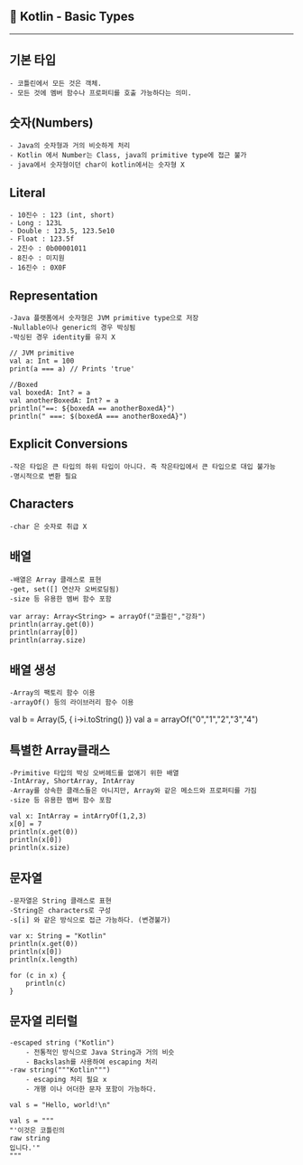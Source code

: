 ## 📌 Kotlin - Basic Types
<hr/>

## 기본 타입
	- 코틀린에서 모든 것은 객체.
	- 모든 것에 멤버 함수나 프로퍼티를 호출 가능하다는 의미.


## 숫자(Numbers)
	- Java의 숫자형과 거의 비슷하게 처리
	- Kotlin 에서 Number는 Class, java의 primitive type에 접근 불가
	- java에서 숫자형이던 char이 kotlin에서는 숫자형 X
	

## Literal
	- 10진수 : 123 (int, short)
	- Long : 123L
	- Double : 123.5, 123.5e10
	- Float : 123.5f
	- 2진수 : 0b00001011
	- 8진수 : 미지원
	- 16진수 : 0X0F

## Representation
	-Java 플랫폼에서 숫자형은 JVM primitive type으로 저장
	-Nullable이나 generic의 경우 박싱됨
	-박싱된 경우 identity를 유지 X

```
// JVM primitive
val a: Int = 100
print(a === a) // Prints 'true'
```

```
//Boxed
val boxedA: Int? = a
val anotherBoxedA: Int? = a
println("==: ${boxedA == anotherBoxedA}")
println(" ===: $(boxedA === anotherBoxedA}")
```

## Explicit Conversions
	-작은 타입은 큰 타입의 하위 타입이 아니다. 즉 작은타입에서 큰 타입으로 대입 불가능
	-명시적으로 변환 필요

## Characters
	-char 은 숫자로 취급 X

## 배열
	-배열은 Array 클래스로 표현
	-get, set([] 연산자 오버로딩됨)
	-size 등 유용한 멤버 함수 포함

```
var array: Array<String> = arrayOf("코틀린","강좌")
println(array.get(0))
println(array[0])
println(array.size)
```

## 배열 생성
	-Array의 팩토리 함수 이용
	-arrayOf() 등의 라이브러리 함수 이용

val b = Array(5, { i->i.toString() })
val a = arrayOf("0","1","2","3","4")

## 특별한 Array클래스
	-Primitive 타입의 박싱 오버헤드를 없애기 위한 배열
	-IntArray, ShortArray, IntArray
	-Array를 상속한 클래스들은 아니지만, Array와 같은 메소드와 프로퍼티를 가짐
	-size 등 유용한 멤버 함수 포함

```
val x: IntArray = intArryOf(1,2,3)
x[0] = 7
println(x.get(0))
println(x[0])
println(x.size)
```

## 문자열
	-문자열은 String 클래스로 표현
	-String은 characters로 구성
	-s[i] 와 같은 방식으로 접근 가능하다. (변경불가)
```
var x: String = "Kotlin"
println(x.get(0))
println(x[0])
println(x.length)

for (c in x) {
	println(c)
}
```

## 문자열 리터럴
	-escaped string ("Kotlin")
		- 전통적인 방식으로 Java String과 거의 비슷
		- Backslash를 사용하여 escaping 처리
	-raw string("""Kotlin""")
		- escaping 처리 필요 x
		- 개행 이나 어더한 문자 포함이 가능하다.

```
val s = "Hello, world!\n"

val s = """
"'이것은 코틀린의
raw string
입니다.'"
"""
```


 